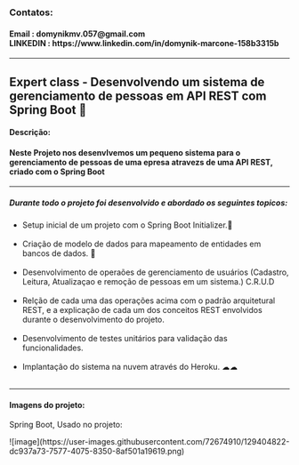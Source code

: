 <h3>Contatos:</h3>

<h4>Email : domynikmv.057@gmail.com<br>
LINKEDIN : https://www.linkedin.com/in/domynik-marcone-158b3315b
</h4>



<hr>
<h2>  Expert class - Desenvolvendo um sistema de gerenciamento de pessoas em API REST com Spring Boot 🍃 </h2>

<h4>Descrição: </h4>

<h4>
    Neste Projeto nos desenvlvemos um pequeno sistema para o gerenciamento de pessoas de uma epresa atravezs de uma API REST, criado com o Spring Boot</h4>

<hr>

<h5>
    Durante todo o projeto foi desenvolvido e abordado os seguintes topicos:</h5>

<ul>
    <li>Setup inicial de um projeto com o Spring Boot Initializer.🍃</li><br>
    <li>Criação de modelo de dados para mapeamento de entidades em bancos de dados. 🎲</li><br>
    <li>Desenvolvimento de operaões de gerenciamento de usuários (Cadastro, Leitura, Atualizaçao e remoção de pessoas em um sistema.) C.R.U.D </li><br>
    <li>Relção de cada uma das operações acima com o padrão arquitetural REST, e a explicação de cada um dos conceitos REST envolvidos durante o desenvolvimento do projeto.</li><br>
    <li>Desenvolvimento de testes unitários para validação das funcionalidades.</li><br>
    <li>Implantação do sistema na nuvem através do Heroku. ☁☁</li><br></ul>

<hr>
<h4> Imagens do projeto: </h4>


<p>Spring Boot, Usado no projeto:</p>
 ![image](https://user-images.githubusercontent.com/72674910/129404822-dc937a73-7577-4075-8350-8af501a19619.png)



